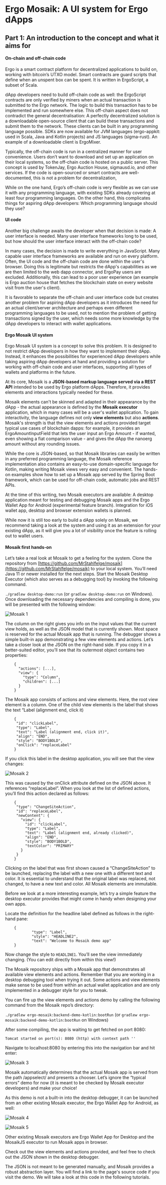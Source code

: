 # Ergo Mosaik: A UI system for Ergo dApps


## Part 1: An introduction to the concept and what it aims for


#### On-chain and off-chain code

Ergo is a smart contract platform for decentralized applications to build on, working with bitcoin’s UTXO model. Smart contracts are guard scripts that define when an unspent box can be spent. It is written in ErgoScript, a subset of Scala.

dApp developers need to build off-chain code as well: the ErgoScript contracts are only verified by miners when an actual transaction is submitted to the Ergo network. The logic to build this transaction has to be implemented and run somewhere else. This off-chain aspect does not contradict the general decentralisation: A perfectly decentralized solution is a downloadable open-source client that can build these transactions and submit them to the network. These clients can be built in any programming language possible. SDKs are now available for JVM languages (ergo-appkit: used in Scala, Java and Kotlin projects) and JS languages (sigma-rust). An example of a downloadable client is ErgoMixer.

Typically, the off-chain code is run in a centralized manner for user convenience. Users don’t want to download and set up an application on their local systems, so the off-chain code is hosted on a public server. This concept is used by TokenJay, Ergo Auction House, sigmausd.io, and other services. If the code is open-sourced or smart contracts are well-documented, this is not a problem for decentralization,

While on the one hand, Ergo’s off-chain code is very flexible as we can use it with any programming language, with existing SDKs already covering at least four programming languages. On the other hand, this complicates things for aspiring dApp developers: Which programming language should they use?


#### UI code

Another big challenge awaits the developer when that decision is made: A user interface is needed. Many user interface frameworks long to be used, but how should the user interface interact with the off-chain code?

In many cases, the decision is made to write everything in JavaScript. Many capable user interface frameworks are available and run on every platform. Often, the UI code and the off-chain code are done within the user's browser. Doing this is legitimate but restricts the dApp's capabilities as we are then limited to the web dapp connector, and ErgoPay users are excluded. Additionally, this can lead to a poor user experience (an example is Ergo auction house that fetches the blockchain state on every website visit from the user's client).

It is favorable to separate the off-chain and user interface code but creates another problem for aspiring dApp developers as it introduces the need for an actual client/server architecture and perhaps even different programming languages to be used, not to mention the problem of getting transactions signed by the user, which needs some more knowledge by the dApp developers to interact with wallet applications.


#### Ergo Mosaik UI system

Ergo Mosaik UI system is a concept to solve this problem. It is designed to not restrict dApp developers in how they want to implement their dApp. Instead, it enhances the possibilities for experienced dApp developers while taking aspiring dApp developers at hand and providing a solution for working with off-chain code and user interfaces, supporting all types of wallets and platforms in the future.

At its core, Mosaik is a **JSON-based markup language served via a REST API** intended to be used by Ergo platform dApps. Therefore, it provides elements and interactions typically needed for these.

Mosaik elements can't be skinned and adapted in their appearance by the dApp - the actual appearance is defined by the **Mosaik executor** application, which in many cases will be a user's wallet application. To gain interactivity, the language defines not only **view elements** but also **actions**. Mosaik's strength is that the view elements and actions provided target typical use cases of blockchain dapps: for example, it provides an ErgoAmountInputField that lets the user input an Ergo Amount - if wanted, even showing a fiat comparison value - and gives the dApp the nanoerg amount without any rounding issues.

While the core is JSON-based, so that Mosaik libraries can easily be written in any preferred programming language, the Mosaik reference implementation also contains an easy-to-use domain-specific language for Kotlin, making writing Mosaik views very easy and convenient. The hands-on examples show how to set up a Mosaik app served by the Spring Boot framework, which can be used for off-chain code, automatic jobs and REST APIs.

At the time of this writing, two Mosaik executors are available: A desktop application meant for testing and debugging Mosaik apps and the Ergo Wallet App for Android (experimental feature branch). Integration for iOS wallet app, desktop and browser extension wallets is planned.

While now it is still too early to build a dApp solely on Mosaik, we recommend taking a look at the system and using it as an extension for your existing dApp, as it will give you a lot of visibility once the feature is rolling out to wallet users.


#### Mosaik first hands-on

Let’s take a real look at Mosaik to get a feeling for the system. Clone the repository from [https://github.com/MrStahlfelge/mosaik](https://github.com/MrStahlfelge/mosaik) to your local system. You’ll need Java 11 or newer installed for the next steps. Start the Mosaik Desktop Executor (which also serves as a debugging tool) by invoking the following command.

`./gradlew desktop-demo:run` (or `gradlew desktop-demo:run` on Windows). Once downloading the necessary dependencies and compiling is done, you will be presented with the following window:

![Mosaik 1](assets/img/mosaik/tutorial1-.png)

The column on the right gives you info on the input values that the current view holds, as well as the JSON model that is currently shown. Most space is reserved for the actual Mosaik app that is running. The debugger shows a simple built-in app demonstrating a few view elements and actions. Let’s take a closer look at the JSON on the right-hand side. If you copy it in a better-suited editor, you’ll see that its outermost object contains two properties:


```
    {
      "actions": [...],
      "view": {
    	"type": "Column",
    	"children": [...]
      }
    }
```


The Mosaik app consists of actions and view elements. Here, the root view element is a column. One of the child view elements is the label that shows the text “Label (alignment end, click it)


```
    {
     "id": "clickLabel",
     "type": "Label",
     "text": "Label (alignment end, click it)",
     "align": "END",
     "style": "BODY1BOLD",
     "onClick": "replaceLabel"
    }
```


If you click this label in the desktop application, you will see that the view changes:

![Mosaik 2](assets/img/mosaik/tutorial1-2.png)

This was caused by the onClick attribute defined on the JSON above. It references “replaceLabel”. When you look at the list of defined actions, you’ll find this action declared as follows:


```
    {
     "type": "ChangeSiteAction",
     "id": "replaceLabel",
     "newContent": {
       "view": {
         "id": "clickLabel",
         "type": "Label",
         "text": "Label (alignment end, already clicked)",
         "align": "END",
         "style": "BODY1BOLD",
         "textColor": "PRIMARY"
       }
     }
    }
```


Clicking on the label that was first shown caused a “ChangeSiteAction” to be launched, replacing the label with a new one with a different text and color. It is essential to understand that the original label was replaced, not changed, to have a new text and color. All Mosaik elements are immutable.

Before we look at a more interesting example, let’s try a simple feature the desktop executor provides that might come in handy when designing your own apps.

Locate the definition for the headline label defined as follows in the right-hand pane:


```
    {
        	"type": "Label",
        	"style": "HEADLINE2",
        	"text": "Welcome to Mosaik demo app"
    }
```


Now change the style to `HEADLINE1`. You’ll see the view immediately changing. (You can edit directly from within this view!)

The Mosaik repository ships with a Mosaik app that demonstrates all available view elements and actions. Remember that you are working in a desktop debugging tool when trying it out. Some actions and view elements make sense to be used from within an actual wallet application and are only implemented in a debugger style for you to tweak.

You can fire up the view elements and actions demo by calling the following command from the Mosaik repo’s directory:

`./gradlew ergo-mosaik:backend-demo-kotlin:bootRun` (or `gradlew ergo-mosaik:backend-demo-kotlin:bootRun` on Windows)

After some compiling, the app is waiting to get fetched on port 8080:


```
Tomcat started on port(s): 8080 (http) with context path ''
```


Navigate to localhost:8080 by entering this into the navigation bar and hit enter:

![Mosaik 3](assets/img/mosaik/tutorial1-3.png)


Mosaik automatically determines that the actual Mosaik app is served from the path /appselect/ and presents a chooser. Let’s ignore the “typical errors” demo for now (it is meant to be checked by Mosaik executor developers) and make your choice!

As this demo is not a built-in into the desktop debugger, it can be launched from an other existing Mosaik executor, the Ergo Wallet App for Android, as well:

![Mosaik 4](assets/img/mosaik/tutorial1-4.png)

![Mosaik 5](assets/img/mosaik/tutorial1-5.png)


Other existing Mosaik executors are Ergo Wallet App for Desktop and the MosaikJS executor to run Mosaik apps in browser.

Check out the view elements and actions provided, and feel free to check out the JSON shown in the desktop debugger.

The JSON is not meant to be generated manually, and Mosaik provides a robust abstraction layer. You will find a link to the page's source code if you visit the demo. We will take a look at this code in the following tutorials.
